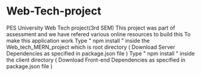 # Web-Tech-project
PES University Web Tech project(3rd SEM)
This project was part of assessment and we have refered various online resources to build this
To make this application work
Type " npm install " inside the Web_tech_MERN_project which is root directory ( Download Server Dependencies as specified in package.json file )
Type " npm install " inside the client directory ( Download Front-end Dependencies  as specified in package.json file )
